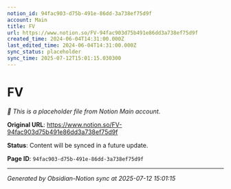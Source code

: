 ```yaml
---
notion_id: 94fac903-d75b-491e-86dd-3a738ef75d9f
account: Main
title: FV
url: https://www.notion.so/FV-94fac903d75b491e86dd3a738ef75d9f
created_time: 2024-06-04T14:31:00.000Z
last_edited_time: 2024-06-04T14:31:00.000Z
sync_status: placeholder
sync_time: 2025-07-12T15:01:15.030300
---
```


# FV

*🔄 This is a placeholder file from Notion Main account.*

**Original URL**: https://www.notion.so/FV-94fac903d75b491e86dd3a738ef75d9f

**Status**: Content will be synced in a future update.

**Page ID**: `94fac903-d75b-491e-86dd-3a738ef75d9f`

---

*Generated by Obsidian-Notion sync at 2025-07-12 15:01:15*
